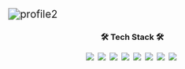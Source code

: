 <img src="https://user-images.githubusercontent.com/63595768/107858821-8831df00-6e79-11eb-86a1-ebf8d631e6a7.png" alt="profile2" style="zoom:150%;" />

### 

<h3 align="center">🛠 Tech Stack 🛠</h3>

<p align="center">
  <img src="https://img.shields.io/badge/Python-3766AB?style=flat-square&logo=Python&logoColor=white"/></a>&nbsp
<img src="https://img.shields.io/badge/Flask-A4A4A4?style=flat-square&logo=Flask&logoColor=white"/></a>&nbsp 
  <img src="https://img.shields.io/badge/Java-8A4B08?style=flat-square&logo=Java&logoColor=white"/></a>&nbsp 
  <img src="https://img.shields.io/badge/C-A8B9CC?style=flat-square&logo=C&logoColor=white"/></a>&nbsp 
  <img src="https://img.shields.io/badge/Mysql-086A87?style=flat-square&logo=MySql&logoColor=white"/></a>&nbsp 
  <img src="https://img.shields.io/badge/Kotlin-FF0000?style=flat-square&logo=Kotlin&logoColor=white"/></a>&nbsp
<img src="https://img.shields.io/badge/Android-04B431?style=flat-square&logo=Android&logoColor=white"/></a>&nbsp
<img src="https://img.shields.io/badge/Firebase-B18904?style=flat-square&logo=Firebase&logoColor=white"/></a>&nbsp 
</p>


